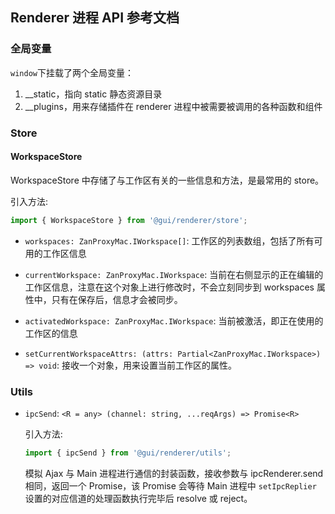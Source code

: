 ## Renderer 进程 API 参考文档

### 全局变量

`window`下挂载了两个全局变量：

1. __static，指向 static 静态资源目录
2. __plugins，用来存储插件在 renderer 进程中被需要被调用的各种函数和组件

### Store

#### WorkspaceStore

WorkspaceStore 中存储了与工作区有关的一些信息和方法，是最常用的 store。

引入方法:

```ts
import { WorkspaceStore } from '@gui/renderer/store';
```

- `workspaces: ZanProxyMac.IWorkspace[]`: 工作区的列表数组，包括了所有可用的工作区信息

- `currentWorkspace: ZanProxyMac.IWorkspace`: 当前在右侧显示的正在编辑的工作区信息，注意在这个对象上进行修改时，不会立刻同步到 workspaces 属性中，只有在保存后，信息才会被同步。

- `activatedWorkspace: ZanProxyMac.IWorkspace`: 当前被激活，即正在使用的工作区的信息

- `setCurrentWorkspaceAttrs: (attrs: Partial<ZanProxyMac.IWorkspace>) => void`: 接收一个对象，用来设置当前工作区的属性。

### Utils

- `ipcSend`: `<R = any> (channel: string, ...reqArgs) => Promise<R>`

  引入方法:

  ```ts
  import { ipcSend } from '@gui/renderer/utils';
  ```

  模拟 Ajax 与 Main 进程进行通信的封装函数，接收参数与 ipcRenderer.send 相同，返回一个 Promise，该 Promise 会等待 Main 进程中 `setIpcReplier` 设置的对应信道的处理函数执行完毕后 resolve 或 reject。
